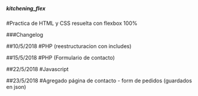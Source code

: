 ##### kitchening_flex
#Practica de HTML y CSS resuelta con flexbox 100%

###Changelog

##10/5/2018
#PHP (reestructuracion con includes)

##15/5/2018
#PHP (Formulario de contacto)

##22/5/2018
#Javascript

##23/5/2018
#Agregado página de contacto - form de pedidos (guardados en json)